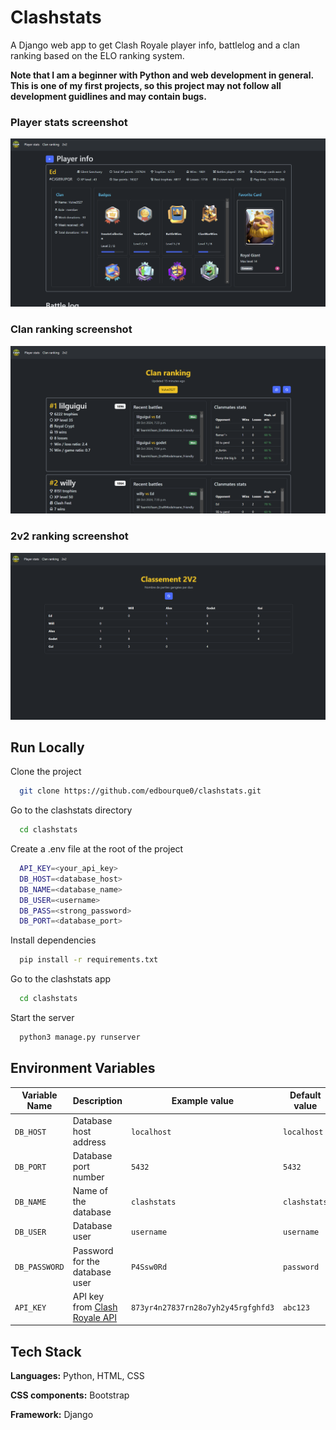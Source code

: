 
# Clashstats

A Django web app to get Clash Royale player info, battlelog and a clan ranking based on the ELO ranking system.

**Note that I am a beginner with Python and web development in general. This is one of my first projects, so this project may not follow all development guidlines and may contain bugs.**


### Player stats screenshot
![Player stats](src/image-2.png)

### Clan ranking screenshot
![Clan ranking](src/image.png)

### 2v2 ranking screenshot
![2v2 ranking](src/image-1.png)


## Run Locally

Clone the project

```bash
  git clone https://github.com/edbourque0/clashstats.git
```

Go to the clashstats directory

```bash
  cd clashstats
```

Create a .env file at the root of the project

```bash
  API_KEY=<your_api_key>
  DB_HOST=<database_host>
  DB_NAME=<database_name>
  DB_USER=<username>
  DB_PASS=<strong_password>
  DB_PORT=<database_port>
```

Install dependencies

```bash
  pip install -r requirements.txt
```

Go to the clashstats app

```bash
  cd clashstats
```

Start the server

```bash
  python3 manage.py runserver
```

## Environment Variables

| Variable Name | Description                       | Example  value       | Default value |
|---------------|-----------------------------------|----------------------|---------------|
| `DB_HOST`     | Database host address             | `localhost`          | `localhost`   |
| `DB_PORT`     | Database port number              | `5432`               | `5432`        |
| `DB_NAME`     | Name of the database              | `clashstats`         | `clashstats`  |
| `DB_USER`     | Database user                     | `username`           | `username`    |
| `DB_PASSWORD` | Password for the database user    | `P4Ssw0Rd`           | `password`    |
| `API_KEY`     | API key from [Clash Royale API](https://developer.clashroyale.com/#/)| `873yr4n27837rn28o7yh2y45rgfghfd3`   | `abc123` |


## Tech Stack

**Languages:** Python, HTML, CSS

**CSS components:** Bootstrap

**Framework:** Django

